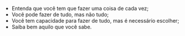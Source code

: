 - Entenda que você tem que fazer uma coisa de cada vez;
- Você pode fazer de tudo, mas não tudo;
- Você tem capacidade para fazer de tudo, mas é necessário escolher;
- Saiba bem aquilo que você sabe.